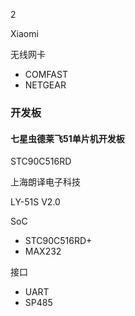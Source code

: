 2




Xiaomi



无线网卡
* COMFAST
* NETGEAR




### 开发板

#### 七星虫德莱飞51单片机开发板

STC90C516RD

上海朗译电子科技

LY-51S V2.0


SoC

* STC90C516RD+
* MAX232


接口

* UART
* SP485



####